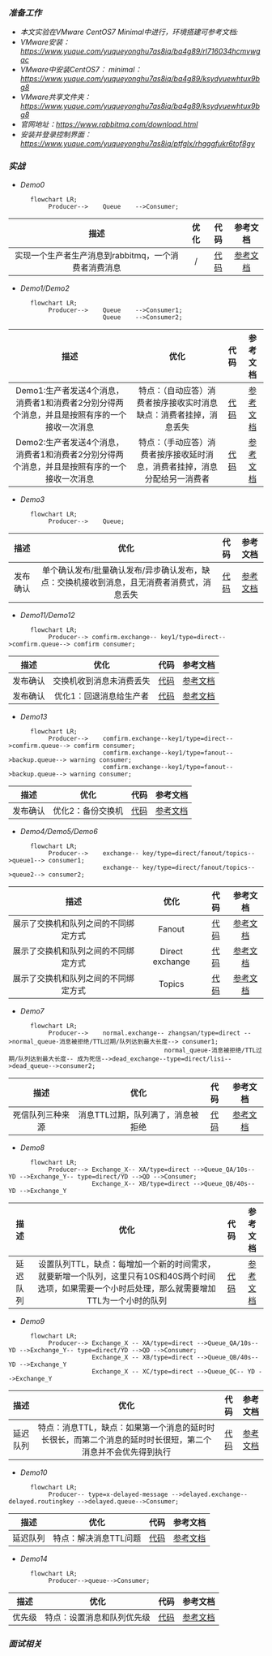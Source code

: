 ### *准备工作*
* *本文实验在VMware CentOS7 Minimal中进行，环境搭建可参考文档:*
* *VMware安装：https://www.yuque.com/yuqueyonghu7as8iq/ba4g89/rl716034hcmvwgac*
* *VMware中安装CentOS7： minimal：https://www.yuque.com/yuqueyonghu7as8iq/ba4g89/ksydyuewhtux9bg8*
* *VMware共享文件夹：https://www.yuque.com/yuqueyonghu7as8iq/ba4g89/ksydyuewhtux9bg8*
* *官网地址：https://www.rabbitmq.com/download.html*
* *安装并登录控制界面：https://www.yuque.com/yuqueyonghu7as8iq/ptfglx/rhgggfukr6tof8gy*

### *实战*
* *Demo0*
```mermaid
      flowchart LR;
           Producer-->    Queue    -->Consumer;
```
| 描述  | 优化  | 代码      | 参考文档   |
|    :----:   |    :----:   |          :---: |  :---: |
| 实现一个生产者生产消息到rabbitmq，一个消费者消费消息       |    /   | [代码](https://github.com/zengjunhuai/Code/tree/master/MQProject/RabbitMQProject/Hellow%20World "悬停显示")  | [参考文档](https://www.yuque.com/yuqueyonghu7as8iq/ptfglx/tguuvso1rbti52by) |

* *Demo1/Demo2*
```mermaid
      flowchart LR;
           Producer-->    Queue    -->Consumer1;
                          Queue    -->Consumer2;
```
| 描述  | 优化  | 代码      | 参考文档   |
|    :----:   |    :----:   |          :---: |  :---: |
| Demo1:生产者发送4个消息，消费者1和消费者2分别分得两个消息，并且是按照有序的一个接收一次消息      |   特点：（自动应答）消费者按序接收实时消息缺点：消费者挂掉，消息丢失|  [代码](https://github.com/zengjunhuai/Code/tree/master/MQProject/RabbitMQProject/Demo1 "悬停显示")  | [参考文档](https://www.yuque.com/yuqueyonghu7as8iq/ptfglx/meu9rhvidncelqfc) |
| Demo2:生产者发送4个消息，消费者1和消费者2分别分得两个消息，并且是按照有序的一个接收一次消息      |   特点：（手动应答）消费者按序接收延时消息，消费者挂掉，消息分配给另一消费者|  [代码](https://github.com/zengjunhuai/Code/tree/master/MQProject/RabbitMQProject/Demo1 "悬停显示")  | [参考文档](https://www.yuque.com/yuqueyonghu7as8iq/ptfglx/yytzes8tb7487cvz) |

* *Demo3*
```mermaid
      flowchart LR;
           Producer-->    Queue;
```
| 描述  | 优化  | 代码      | 参考文档   |
|    :----:   |    :----:   |          :---: |  :---: |
| 发布确认 | 单个确认发布/批量确认发布/异步确认发布，缺点：交换机接收到消息，且无消费者消费式，消息丢失  | [代码](https://github.com/zengjunhuai/Code/tree/master/MQProject/RabbitMQProject/Demo1 "悬停显示")  | [参考文档](https://www.yuque.com/yuqueyonghu7as8iq/ptfglx/gse5n83dqy3iggom) |

* *Demo11/Demo12*
```mermaid
      flowchart LR;
           Producer--> comfirm.exchange-- key1/type=direct-->comfirm.queue--> comfirm consumer;
```
| 描述  | 优化  | 代码      | 参考文档   |
|    :----:   |    :----:   |          :---: |  :---: |
| 发布确认 | 交换机收到消息未消费丢失  |[代码]()| [参考文档](https://www.yuque.com/yuqueyonghu7as8iq/ptfglx/vpapwi87l48wx0bd) |
| 发布确认 | 优化1：回退消息给生产者  |[代码]()| [参考文档](https://www.yuque.com/yuqueyonghu7as8iq/ptfglx/vpapwi87l48wx0bd) |

* *Demo13*
```mermaid
      flowchart LR;
           Producer-->    comfirm.exchange--key1/type=direct-->comfirm.queue--> comfirm consumer;
                          comfirm.exchange--key1/type=fanout-->backup.queue--> warning consumer;
                          comfirm.exchange--key1/type=fanout-->backup.queue--> warning consumer;
```
| 描述  | 优化  | 代码      | 参考文档   |
|    :----:   |    :----:   |          :---: |  :---: |
| 发布确认 | 优化2：备份交换机  |[代码]()| [参考文档](https://www.yuque.com/yuqueyonghu7as8iq/ptfglx/vpapwi87l48wx0bd) |

* *Demo4/Demo5/Demo6*
```mermaid
      flowchart LR;
           Producer-->    exchange-- key/type=direct/fanout/topics-->queue1--> consumer1;
                          exchange-- key/type=direct/fanout/topics-->queue2--> consumer2;
```
| 描述  | 优化  | 代码      | 参考文档   |
|    :----:   |    :----:   |          :---: |  :---: |
| 展示了交换机和队列之间的不同绑定方式 | Fanout  |[代码]()| [参考文档](https://www.yuque.com/yuqueyonghu7as8iq/ptfglx/vpapwi87l48wx0bd) |
| 展示了交换机和队列之间的不同绑定方式 | Direct exchange  |[代码]()| [参考文档](https://www.yuque.com/yuqueyonghu7as8iq/ptfglx/vpapwi87l48wx0bd) |
| 展示了交换机和队列之间的不同绑定方式 | Topics  |[代码]()| [参考文档](https://www.yuque.com/yuqueyonghu7as8iq/ptfglx/vpapwi87l48wx0bd) |

* *Demo7*
```mermaid
      flowchart LR;
           Producer-->    normal.exchange-- zhangsan/type=direct -->normal_queue-消息被拒绝/TTL过期/队列达到最大长度--> consumer1;
                                           normal_queue-消息被拒绝/TTL过期/队列达到最大长度-- 成为死信-->dead_exchange--type=direct/lisi-->dead_queue-->consumer2;                                                                         
```
| 描述  | 优化  | 代码      | 参考文档   |
|    :----:   |    :----:   |          :---: |  :---: |
| 死信队列三种来源 | 消息TTL过期，队列满了，消息被拒绝  |[代码]()| [参考文档](https://www.yuque.com/yuqueyonghu7as8iq/ptfglx/nxrbimciqxd6rtto) |


* *Demo8*
```mermaid
      flowchart LR;
           Producer--> Exchange_X-- XA/type=direct -->Queue_QA/10s-- YD -->Exchange_Y-- type=direct/YD -->QD -->Consumer;
                       Exchange_X-- XB/type=direct -->Queue_QB/40s-- YD -->Exchange_Y 
```
| 描述  | 优化  | 代码      | 参考文档   |
|    :----:   |    :----:   |          :---: |  :---: |
| 延迟队列 | 设置队列TTL，缺点：每增加一个新的时间需求，就要新增一个队列，这里只有10S和40S两个时间选项，如果需要一个小时后处理，那么就需要增加TTL为一个小时的队列  |[代码]()| [参考文档](https://www.yuque.com/yuqueyonghu7as8iq/ptfglx/ddt0pf7r35wcmsbo) |

* *Demo9*
```mermaid
      flowchart LR;
           Producer--> Exchange_X -- XA/type=direct -->Queue_QA/10s-- YD -->Exchange_Y-- type=direct/YD -->QD -->Consumer;
                       Exchange_X -- XB/type=direct -->Queue_QB/40s-- YD -->Exchange_Y 
                       Exchange_X -- XC/type=direct -->Queue_QC-- YD -->Exchange_Y 
```
| 描述  | 优化  | 代码      | 参考文档   |
|    :----:   |    :----:   |          :---: |  :---: |
| 延迟队列 | 特点：消息TTL，缺点：如果第一个消息的延时时长很长，而第二个消息的延时时长很短，第二个消息并不会优先得到执行  |[代码]()| [参考文档](https://www.yuque.com/yuqueyonghu7as8iq/ptfglx/ddt0pf7r35wcmsbo) |

* *Demo10*
```mermaid
      flowchart LR;
           Producer-- type=x-delayed-message -->delayed.exchange-- delayed.routingkey -->delayed.queue-->Consumer;                             
```
| 描述  | 优化  | 代码      | 参考文档   |
|    :----:   |    :----:   |          :---: |  :---: |
| 延迟队列 | 特点：解决消息TTL问题  |[代码]()| [参考文档](https://www.yuque.com/yuqueyonghu7as8iq/ptfglx/ddt0pf7r35wcmsbo) |

* *Demo14*
```mermaid
      flowchart LR;
           Producer-->queue-->Consumer;                             
```
| 描述  | 优化  | 代码      | 参考文档   |
|    :----:   |    :----:   |          :---: |  :---: |
| 优先级 | 特点：设置消息和队列优先级  |[代码]()| [参考文档](https://www.yuque.com/yuqueyonghu7as8iq/ptfglx/wlsly140dck5wza2) |

### *面试相关*







